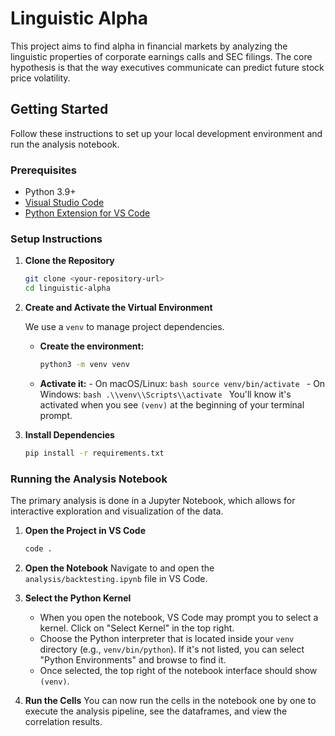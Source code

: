 # Linguistic Alpha

This project aims to find alpha in financial markets by analyzing the linguistic properties of corporate earnings calls and SEC filings. The core hypothesis is that the way executives communicate can predict future stock price volatility.

## Getting Started

Follow these instructions to set up your local development environment and run the analysis notebook.

### Prerequisites

- Python 3.9+
- [Visual Studio Code](https://code.visualstudio.com/)
- [Python Extension for VS Code](https://marketplace.visualstudio.com/items?itemName=ms-python.python)

### Setup Instructions

1.  **Clone the Repository**

    ```bash
    git clone <your-repository-url>
    cd linguistic-alpha
    ```

2.  **Create and Activate the Virtual Environment**

    We use a `venv` to manage project dependencies.

    - **Create the environment:**
      ```bash
      python3 -m venv venv
      ```
    - **Activate it:** - On macOS/Linux:
      `bash
  source venv/bin/activate
  ` - On Windows:
      `bash
  .\\venv\\Scripts\\activate
  `
      You'll know it's activated when you see `(venv)` at the beginning of your terminal prompt.

3.  **Install Dependencies**
    ```bash
    pip install -r requirements.txt
    ```

### Running the Analysis Notebook

The primary analysis is done in a Jupyter Notebook, which allows for interactive exploration and visualization of the data.

1.  **Open the Project in VS Code**

    ```bash
    code .
    ```

2.  **Open the Notebook**
    Navigate to and open the `analysis/backtesting.ipynb` file in VS Code.

3.  **Select the Python Kernel**

    - When you open the notebook, VS Code may prompt you to select a kernel. Click on "Select Kernel" in the top right.
    - Choose the Python interpreter that is located inside your `venv` directory (e.g., `venv/bin/python`). If it's not listed, you can select "Python Environments" and browse to find it.
    - Once selected, the top right of the notebook interface should show `(venv)`.

4.  **Run the Cells**
    You can now run the cells in the notebook one by one to execute the analysis pipeline, see the dataframes, and view the correlation results.
